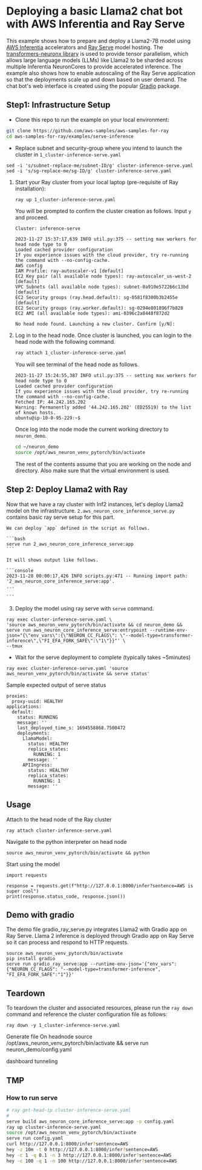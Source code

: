 # Deploying a basic Llama2 chat bot with AWS Inferentia and Ray Serve

This example shows how to prepare and deploy a Llama2-7B model using [AWS Inferentia](https://aws.amazon.com/machine-learning/inferentia/) accelerators and [Ray Serve](https://docs.ray.io/en/latest/serve/index.html) model hosting. The [transformers-neuronx library](https://awsdocs-neuron.readthedocs-hosted.com/en/latest/libraries/transformers-neuronx/index.html) is used to provide tensor parallelism, which allows large language models (LLMs) like Llama2 to be sharded across multiple Inferentia NeuronCores to provide accelerated inference. The example also shows how to enable autoscaling of the Ray Serve application so that the deployments scale up and down based on user demand. The chat bot's web interface is created using the popular [Gradio](https://www.gradio.app/) package. 

## Step1: Infrastructure Setup 

* Clone this repo to run the example on your local environment:

```bash
git clone https://github.com/aws-samples/aws-samples-for-ray
cd aws-samples-for-ray/examples/serve-inference
```

* Replace subnet and security-group where you intend to launch the cluster in `1_cluster-inference-serve.yaml`

```
sed -i 's/subnet-replace-me/subnet-ID/g' cluster-inference-serve.yaml
sed -i 's/sg-replace-me/sg-ID/g' cluster-inference-serve.yaml
```

1. Start your Ray cluster from your local laptop (pre-requisite of Ray installation):

    ```bash
    ray up 1_cluster-inference-serve.yaml
    ```

    You will be prompted to confirm the cluster creation as follows. Input `y` and proceed.

    ```console
    Cluster: inference-serve

    2023-11-27 15:37:17,639 INFO util.py:375 -- setting max workers for head node type to 0
    Loaded cached provider configuration
    If you experience issues with the cloud provider, try re-running the command with --no-config-cache.
    AWS config
    IAM Profile: ray-autoscaler-v1 [default]
    EC2 Key pair (all available node types): ray-autoscaler_us-west-2 [default]
    VPC Subnets (all available node types): subnet-0a910e572266c13bd [default]
    EC2 Security groups (ray.head.default): sg-0581f8300b3b2455e [default]
    EC2 Security groups (ray.worker.default): sg-0294e801896f7b828
    EC2 AMI (all available node types): ami-0396c2a8448f872d2

    No head node found. Launching a new cluster. Confirm [y/N]: 
    ```




2. Log in to the head node.
    Once cluster is launched, you can login to the head node with the following command.

    ```bash
    ray attach 1_cluster-inference-serve.yaml
    ```

    You will see terminal of the head node as follows.

    ```console
    2023-11-27 15:24:55,387 INFO util.py:375 -- setting max workers for head node type to 0
    Loaded cached provider configuration
    If you experience issues with the cloud provider, try re-running the command with --no-config-cache.
    Fetched IP: 44.242.165.202
    Warning: Permanently added '44.242.165.202' (ED25519) to the list of known hosts.
    ubuntu@ip-10-0-95-229:~$ 
    ```

    Once log into the node mode the current working directory to `neuron_demo`.

    ```bash
    cd ~/neuron_demo
    source /opt/aws_neuron_venv_pytorch/bin/activate
    ```

    The rest of the contents assume that you are working on the node and directory. Also make sure that the virtual environment is used.

## Step 2: Deploy Llama2 with Ray

Now that we have a ray cluster with Inf2 instances, let's deploy Llama2 model on the infrastructure. `2.aws_neuron_core_inference_serve.py` contains basic ray serve setup for this part.

    We can deploy `app` defined in the script as follows.

    ```bash
    serve run 2_aws_neuron_core_inference_serve:app
    ```

    It will shows output like follows.

    ```console
    2023-11-28 00:00:17,426 INFO scripts.py:471 -- Running import path: '2_aws_neuron_core_inference_serve:app'.
    ...

    ```








3. Deploy the model using ray serve with `serve` command.


```
ray exec cluster-inference-serve.yaml \
'source aws_neuron_venv_pytorch/bin/activate && cd neuron_demo && serve run aws_neuron_core_inference_serve:entrypoint --runtime-env-json="{\"env_vars\":{\"NEURON_CC_FLAGS\": \"--model-type=transformer-inference\",\"FI_EFA_FORK_SAFE\":\"1\"}}"' \
--tmux
```

* Wait for the serve deployment to complete (typically takes ~5minutes)
```
ray exec cluster-inference-serve.yaml 'source aws_neuron_venv_pytorch/bin/activate && serve status'
```
Sample expected output of serve status
```
proxies:
  proxy-uuid: HEALTHY
applications:
  default:
    status: RUNNING
    message: ''
    last_deployed_time_s: 1694558868.7500472
    deployments:
      LlamaModel:
        status: HEALTHY
        replica_states:
          RUNNING: 1
        message: ''
      APIIngress:
        status: HEALTHY
        replica_states:
          RUNNING: 1
        message: ''
```


## Usage
Attach to the head node of the Ray cluster
```
ray attach cluster-inference-serve.yaml
```

Navigate to the python interpreter on head node
```
source aws_neuron_venv_pytorch/bin/activate && python
```

Start using the model
```
import requests

response = requests.get(f"http://127.0.0.1:8000/infer?sentence=AWS is super cool")
print(response.status_code, response.json())
```

## Demo with gradio
The demo file gradio_ray_serve.py integrates Llama2 with Gradio app on Ray Serve. Llama 2 inference is deployed through Gradio app on Ray Serve so it can process and respond to HTTP requests.
```
source aws_neuron_venv_pytorch/bin/activate
pip install gradio
serve run gradio_ray_serve:app --runtime-env-json='{"env_vars":{"NEURON_CC_FLAGS": "--model-type=transformer-inference", "FI_EFA_FORK_SAFE":"1"}}'
``` 

## Teardown

To teardown the cluster and associated resources, please run the `ray down` command and reference the cluster configuration file as follows:

```
ray down -y 1_cluster-inference-serve.yaml
```


Generate file
On headnode
source /opt/aws_neuron_venv_pytorch/bin/activate && serve run neuron_demo/config.yaml

dashboard tunneling


## TMP

### How to run serve

```bash
# ray get-head-ip cluster-inference-serve.yaml 
# 
serve build aws_neuron_core_inference_serve:app -o config.yaml
ray up cluster-inference-serve.yaml
source /opt/aws_neuron_venv_pytorch/bin/activate
serve run config.yaml
curl http://127.0.0.1:8000/infer?sentence=AWS 
hey -z 10m -t 0 http://127.0.0.1:8000/infer?sentence=AWS
hey -c 1 -q 0.1 -n 3 http://127.0.0.1:8000/infer?sentence=AWS
hey -c 100 -q 1 -n 100 http://127.0.0.1:8000/infer?sentence=AWS
```
